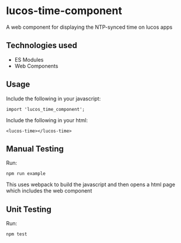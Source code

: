 # lucos-time-component
A web component for displaying the NTP-synced time on lucos apps


## Technologies used
* ES Modules
* Web Components

## Usage
Include the following in your javascript:
```
import 'lucos_time_component';
```

Include the following in your html:
```
<lucos-time></lucos-time>
```

## Manual Testing
Run:
```
npm run example
```
This uses webpack to build the javascript and then opens a html page which includes the web component

## Unit Testing
Run:
```
npm test
```